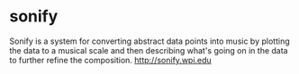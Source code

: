 # sonify
Sonify is a system for converting abstract data points into music by plotting the data to a musical scale and then describing what's going on in the data to further refine the composition. http://sonify.wpi.edu
